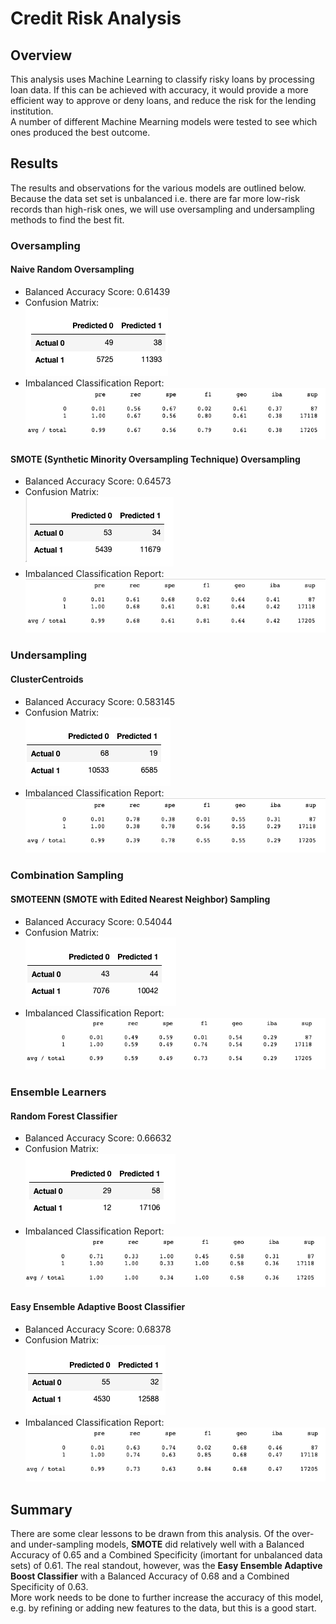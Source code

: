 # Credit Risk Analysis

## Overview
This analysis uses Machine Learning to classify risky loans by processing loan data.  If this can be achieved with accuracy, it would provide a more efficient way to approve or deny loans, and reduce the risk for the lending institution.  
A number of different Machine Mearning models were tested to see which ones produced the best outcome.

## Results
The results and observations for the various models are outlined below.  Because the data set set is unbalanced i.e. there are far more low-risk records than high-risk ones, we will use oversampling and undersampling methods to find the best fit.

### Oversampling

#### Naive Random Oversampling
- Balanced Accuracy Score: 0.61439<br>
- Confusion Matrix:<br>
<img src=Resources\NaiveRandomOversamplingCM.png></img><br>
- Imbalanced Classification Report:<br>
<img src=Resources\NaiveRandomOversamplingICR.png></img><br>

#### SMOTE (Synthetic Minority Oversampling Technique) Oversampling
- Balanced Accuracy Score: 0.64573<br>
- Confusion Matrix:<br>
<img src=Resources\SMOTE_CM.png></img><br>
- Imbalanced Classification Report:<br>
<img src=Resources\SMOTE_ICR.png></img><br>

### Undersampling

#### ClusterCentroids
- Balanced Accuracy Score: 0.583145<br>
- Confusion Matrix:<br>
<img src=Resources\CC_CM.png></img><br>
- Imbalanced Classification Report:<br>
<img src=Resources\CC_ICR.png></img><br>


### Combination Sampling

#### SMOTEENN (SMOTE with Edited Nearest Neighbor) Sampling
- Balanced Accuracy Score: 0.54044<br>
- Confusion Matrix:<br>
<img src=Resources\SMOTEENN_CM.png></img><br>
- Imbalanced Classification Report:<br>
<img src=Resources\SMOTEENN_ICR.png></img><br>

### Ensemble Learners

#### Random Forest Classifier
- Balanced Accuracy Score: 0.66632<br>
- Confusion Matrix:<br>
<img src=Resources\RF_CM.png></img><br>
- Imbalanced Classification Report:<br>
<img src=Resources\RF_ICR.png></img><br>

#### Easy Ensemble Adaptive Boost Classifier
- Balanced Accuracy Score: 0.68378<br>
- Confusion Matrix:<br>
<img src=Resources\EE_CM.png></img><br>
- Imbalanced Classification Report:<br>
<img src=Resources\EE_ICR.png></img><br>

## Summary
There are some clear lessons to be drawn from this analysis.  Of the over- and under-sampling models, <b>SMOTE</b> did relatively well with a Balanced Accuracy of 0.65 and a Combined Specificity (imortant for unbalanced data sets) of 0.61.
The real standout, however, was the <b>Easy Ensemble Adaptive Boost Classifier</b> with a Balanced Accuracy of 0.68 and a Combined Specificity of 0.63.<br>
More work needs to be done to further increase the accuracy of this model, e.g. by refining or adding new features to the data, but this is a good start.



